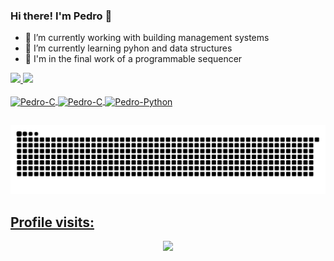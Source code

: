 ### Hi there! I'm Pedro 🤘

- 🔭 I’m currently working with building management systems
- 🌱 I’m currently learning pyhon and data structures
- 👯 I'm in the final work of a programmable sequencer

 <div>
  <a href="https://github.com/PedroCamaRgoz">
  <img height="190em" src="https://github-readme-stats.vercel.app/api?username=PedroCamaRgoz&show_icons=true&theme=midnight-purple&include_all_commits=true&count_private=true"/>
  <img height="190em" src="https://github-readme-stats.vercel.app/api/top-langs/?username=PedroCamaRgoz&layout=compact&langs_count=7&theme=midnight-purple"/>
</div>
 
<div style="display: inline_block"><br>
  <img align="center" alt="Pedro-C" height="30" width="50" src="https://cdn.jsdelivr.net/gh/devicons/devicon/icons/embeddedc/embeddedc-original.svg">
  <img align="center" alt="Pedro-C" height="30" width="50" src="https://cdn.jsdelivr.net/gh/devicons/devicon/icons/c/c-original.svg">
  <img align="center" alt="Pedro-Python" height="30" width="50" src="https://cdn.jsdelivr.net/gh/devicons/devicon/icons/python/python-original.svg">  
</div>
 
 ##
 
 <div>
  
![Snake animation](https://github.com/PedroCamaRgoz/PedroCamaRgoz/blob/output/github-contribution-grid-snake.svg)
  
 </div>
 
 ## Profile visits:
 <p align="center"> 
   <img alingn="center" src="https://profile-counter.glitch.me/PedroCamaRgoz/count.svg"/>
 </p>
 
